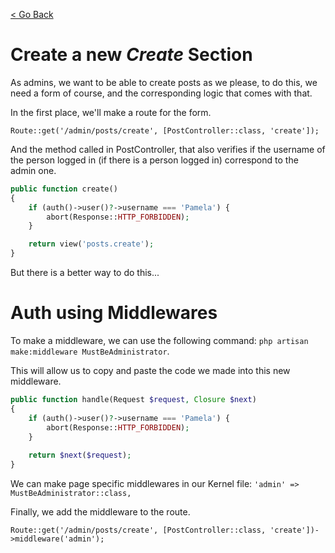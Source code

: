 [< Go Back](../README.md)

# Create a new _Create_ Section

As admins, we want to be able to create posts as we please, to do this, we need a form of course, and the corresponding logic that comes with that.

In the first place, we'll make a route for the form.

`Route::get('/admin/posts/create', [PostController::class, 'create']);`

And the method called in PostController, that also verifies if the username of the person logged in (if there is a person logged in) correspond to the admin one.

```php
public function create()
{
    if (auth()->user()?->username === 'Pamela') {
        abort(Response::HTTP_FORBIDDEN);
    }

    return view('posts.create');
}
```

But there is a better way to do this...

# Auth using Middlewares

To make a middleware, we can use the following command: `php artisan make:middleware MustBeAdministrator`.

This will allow us to copy and paste the code we made into this new middleware.

```php
public function handle(Request $request, Closure $next)
{
    if (auth()->user()?->username === 'Pamela') {
        abort(Response::HTTP_FORBIDDEN);
    }
    
    return $next($request);
}
```

We can make page specific middlewares in our Kernel file: `'admin' => MustBeAdministrator::class,`

Finally, we add the middleware to the route.

`Route::get('/admin/posts/create', [PostController::class, 'create'])->middleware('admin');`